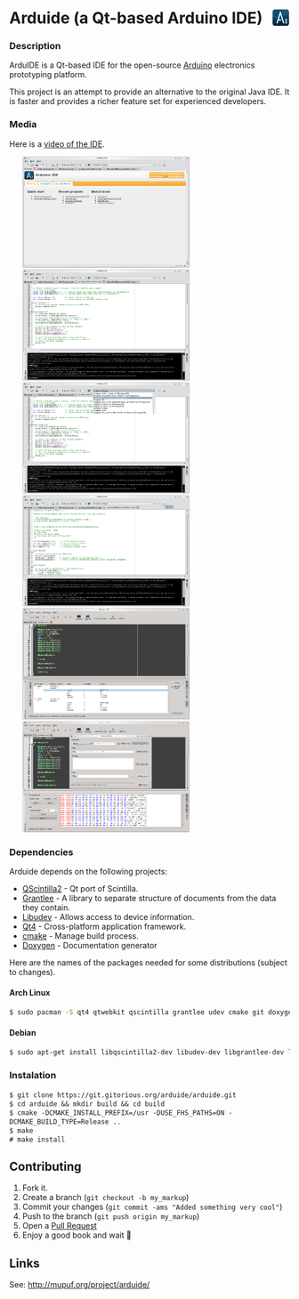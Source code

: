 # <img style="float: right;" src="resources/images/32x32/arduide.png"> Arduide (a Qt-based Arduino IDE)

### Description

ArduIDE is a Qt-based IDE for the open-source [Arduino] electronics prototyping platform.

This project is an attempt to provide an alternative to the original Java IDE. It is faster and provides a richer feature set for experienced developers.

### Media
Here is a [video of the IDE][arduide_video].

<div id="pattern" class="pattern">
  <ul class="g">
    <a href="#"><img src="resources/images/arduide1.png" alt="Product Name" width="300" height="200" /></a>
    <a href="#"><img src="resources/images/arduide2.png" alt="Product Name" width="300" height="200" /></a>
    <a href="#"><img src="resources/images/arduide3.png" alt="Product Name" width="300" height="200" /></a>
    <a href="#"><img src="resources/images/arduide4.png" alt="Product Name" width="300" height="200" /></a>
    <a href="#"><img src="resources/images/arduide_dbg.png" alt="Product Name" width="300" height="200" /></a>
    <a href="#"><img src="resources/images/arduide_serial.png" alt="Product Name" width="300" height="200" /></a>
</ul>
</div>

### Dependencies
Arduide depends on the following projects:

* [QScintilla2] - Qt port of Scintilla.
* [Grantlee] - A library to separate structure of documents from the data they contain.
* [Libudev] - Allows access to device information.
* [Qt4] - Cross-platform application framework.
* [cmake] - Manage build process.
* [Doxygen] - Documentation generator

Here are the names of the packages needed for some distributions (subject to changes).

#### Arch Linux
```sh
$ sudo pacman -S qt4 qtwebkit qscintilla grantlee udev cmake git doxygen
```
#### Debian
```sh
$ sudo apt-get install libqscintilla2-dev libudev-dev libgrantlee-dev libgrantlee-core0 qt4-qmake cmake git doxygen
```

### Instalation

```
$ git clone https://git.gitorious.org/arduide/arduide.git
$ cd arduide && mkdir build && cd build
$ cmake -DCMAKE_INSTALL_PREFIX=/usr -DUSE_FHS_PATHS=ON -DCMAKE_BUILD_TYPE=Release ..
$ make
# make install
```

## Contributing


1. Fork it.
2. Create a branch (`git checkout -b my_markup`)
3. Commit your changes (`git commit -ams "Added something very cool"`)
4. Push to the branch (`git push origin my_markup`)
5. Open a [Pull Request]
6. Enjoy a good book and wait :book:

## Links
See: http://mupuf.org/project/arduide/

[Arduino]: <http://www.arduino.cc/>
[arduide_video]: <http://fs.mupuf.org/arduide-2.ogv>

[QScintilla2]: http://www.riverbankcomputing.co.uk/software/qscintilla/intro
[Grantlee]: https://www.gitorious.org/grantlee/pages/Home
[Libudev]: http://www.freedesktop.org/software/systemd/libudev/
[Qt4]: https://qt.digia.com/
[cmake]: http://www.cmake.org/
[Doxygen]: http://www.stack.nl/~dimitri/doxygen/

[Pull Request]: https://github.com/mupuf/arduide/pulls
